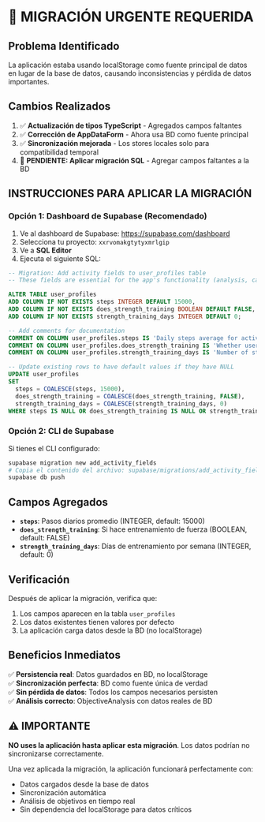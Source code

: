 # 🚨 MIGRACIÓN URGENTE REQUERIDA

## Problema Identificado

La aplicación estaba usando localStorage como fuente principal de datos en lugar de la base de datos, causando inconsistencias y pérdida de datos importantes.

## Cambios Realizados

1. ✅ **Actualización de tipos TypeScript** - Agregados campos faltantes
2. ✅ **Corrección de AppDataForm** - Ahora usa BD como fuente principal
3. ✅ **Sincronización mejorada** - Los stores locales solo para compatibilidad temporal
4. 🔄 **PENDIENTE: Aplicar migración SQL** - Agregar campos faltantes a la BD

## INSTRUCCIONES PARA APLICAR LA MIGRACIÓN

### Opción 1: Dashboard de Supabase (Recomendado)

1. Ve al dashboard de Supabase: https://supabase.com/dashboard
2. Selecciona tu proyecto: `xxrvomakgtytyxmrlgip`
3. Ve a **SQL Editor**
4. Ejecuta el siguiente SQL:

```sql
-- Migration: Add activity fields to user_profiles table
-- These fields are essential for the app's functionality (analysis, calculations, etc.)

ALTER TABLE user_profiles
ADD COLUMN IF NOT EXISTS steps INTEGER DEFAULT 15000,
ADD COLUMN IF NOT EXISTS does_strength_training BOOLEAN DEFAULT FALSE,
ADD COLUMN IF NOT EXISTS strength_training_days INTEGER DEFAULT 0;

-- Add comments for documentation
COMMENT ON COLUMN user_profiles.steps IS 'Daily steps average for activity calculation';
COMMENT ON COLUMN user_profiles.does_strength_training IS 'Whether user does strength training';
COMMENT ON COLUMN user_profiles.strength_training_days IS 'Number of strength training days per week (0-4)';

-- Update existing rows to have default values if they have NULL
UPDATE user_profiles
SET
  steps = COALESCE(steps, 15000),
  does_strength_training = COALESCE(does_strength_training, FALSE),
  strength_training_days = COALESCE(strength_training_days, 0)
WHERE steps IS NULL OR does_strength_training IS NULL OR strength_training_days IS NULL;
```

### Opción 2: CLI de Supabase

Si tienes el CLI configurado:

```bash
supabase migration new add_activity_fields
# Copia el contenido del archivo: supabase/migrations/add_activity_fields.sql
supabase db push
```

## Campos Agregados

- **`steps`**: Pasos diarios promedio (INTEGER, default: 15000)
- **`does_strength_training`**: Si hace entrenamiento de fuerza (BOOLEAN, default: FALSE)
- **`strength_training_days`**: Días de entrenamiento por semana (INTEGER, default: 0)

## Verificación

Después de aplicar la migración, verifica que:

1. Los campos aparecen en la tabla `user_profiles`
2. Los datos existentes tienen valores por defecto
3. La aplicación carga datos desde la BD (no localStorage)

## Beneficios Inmediatos

✅ **Persistencia real**: Datos guardados en BD, no localStorage  
✅ **Sincronización perfecta**: BD como fuente única de verdad  
✅ **Sin pérdida de datos**: Todos los campos necesarios persisten  
✅ **Análisis correcto**: ObjectiveAnalysis con datos reales de BD

## ⚠️ IMPORTANTE

**NO uses la aplicación hasta aplicar esta migración**. Los datos podrían no sincronizarse correctamente.

Una vez aplicada la migración, la aplicación funcionará perfectamente con:

- Datos cargados desde la base de datos
- Sincronización automática
- Análisis de objetivos en tiempo real
- Sin dependencia del localStorage para datos críticos
